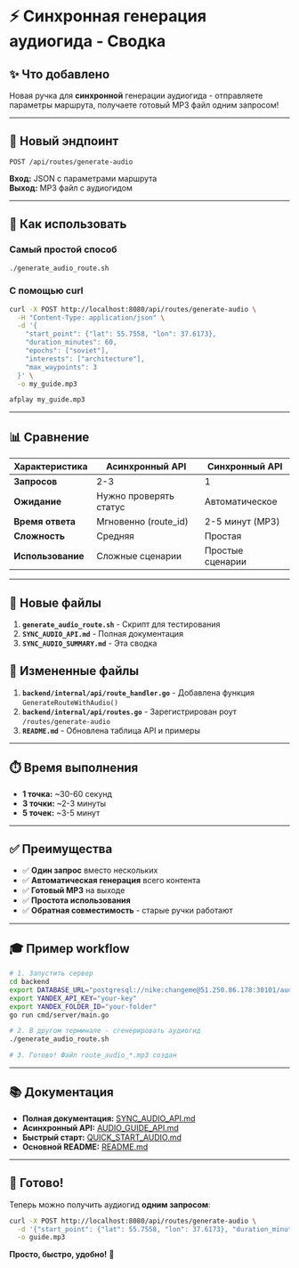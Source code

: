 # ⚡ Синхронная генерация аудиогида - Сводка

## ✨ Что добавлено

Новая ручка для **синхронной** генерации аудиогида - отправляете параметры маршрута, получаете готовый MP3 файл одним запросом!

---

## 🎯 Новый эндпоинт

```
POST /api/routes/generate-audio
```

**Вход:** JSON с параметрами маршрута  
**Выход:** MP3 файл с аудиогидом

---

## 🚀 Как использовать

### Самый простой способ

```bash
./generate_audio_route.sh
```

### С помощью curl

```bash
curl -X POST http://localhost:8080/api/routes/generate-audio \
  -H "Content-Type: application/json" \
  -d '{
    "start_point": {"lat": 55.7558, "lon": 37.6173},
    "duration_minutes": 60,
    "epochs": ["soviet"],
    "interests": ["architecture"],
    "max_waypoints": 3
  }' \
  -o my_guide.mp3

afplay my_guide.mp3
```

---

## 📊 Сравнение

| Характеристика | Асинхронный API | Синхронный API |
|----------------|-----------------|----------------|
| **Запросов** | 2-3 | 1 |
| **Ожидание** | Нужно проверять статус | Автоматическое |
| **Время ответа** | Мгновенно (route_id) | 2-5 минут (MP3) |
| **Сложность** | Средняя | Простая |
| **Использование** | Сложные сценарии | Простые сценарии |

---

## 📁 Новые файлы

1. **`generate_audio_route.sh`** - Скрипт для тестирования
2. **`SYNC_AUDIO_API.md`** - Полная документация
3. **`SYNC_AUDIO_SUMMARY.md`** - Эта сводка

## 📝 Измененные файлы

1. **`backend/internal/api/route_handler.go`** - Добавлена функция `GenerateRouteWithAudio()`
2. **`backend/internal/api/routes.go`** - Зарегистрирован роут `/routes/generate-audio`
3. **`README.md`** - Обновлена таблица API и примеры

---

## ⏱️ Время выполнения

- **1 точка:** ~30-60 секунд
- **3 точки:** ~2-3 минуты
- **5 точек:** ~3-5 минут

---

## ✅ Преимущества

- ✅ **Один запрос** вместо нескольких
- ✅ **Автоматическая генерация** всего контента
- ✅ **Готовый MP3** на выходе
- ✅ **Простота использования**
- ✅ **Обратная совместимость** - старые ручки работают

---

## 🎓 Пример workflow

```bash
# 1. Запустить сервер
cd backend
export DATABASE_URL="postgresql://nike:changeme@51.250.86.178:30101/audioguid?sslmode=disable"
export YANDEX_API_KEY="your-key"
export YANDEX_FOLDER_ID="your-folder"
go run cmd/server/main.go

# 2. В другом терминале - сгенерировать аудиогид
./generate_audio_route.sh

# 3. Готово! Файл route_audio_*.mp3 создан
```

---

## 📚 Документация

- **Полная документация:** [SYNC_AUDIO_API.md](SYNC_AUDIO_API.md)
- **Асинхронный API:** [AUDIO_GUIDE_API.md](AUDIO_GUIDE_API.md)
- **Быстрый старт:** [QUICK_START_AUDIO.md](QUICK_START_AUDIO.md)
- **Основной README:** [README.md](README.md)

---

## 🎉 Готово!

Теперь можно получить аудиогид **одним запросом**:

```bash
curl -X POST http://localhost:8080/api/routes/generate-audio \
  -d '{"start_point": {"lat": 55.7558, "lon": 37.6173}, "duration_minutes": 60, "epochs": ["soviet"], "interests": ["architecture"]}' \
  -o guide.mp3
```

**Просто, быстро, удобно!** 🚀
